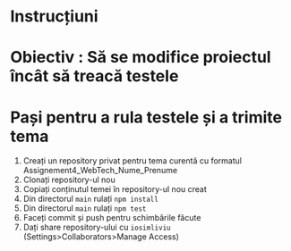 # Instrucțiuni

# Obiectiv : Să se modifice proiectul încât să treacă testele

# Pași pentru a rula testele și a trimite tema
1. Creați un repository privat pentru tema curentă cu formatul Assignement4_WebTech_Nume_Prenume
2. Clonați repository-ul nou
3. Copiați conținutul temei în repository-ul nou creat
4. Din directorul `main` rulați `npm install`
5. Din directorul `main` rulați `npm test`
6. Faceți commit și push pentru schimbările făcute
7. Dați share repository-ului cu `iosimliviu` (Settings>Collaborators>Manage Access)